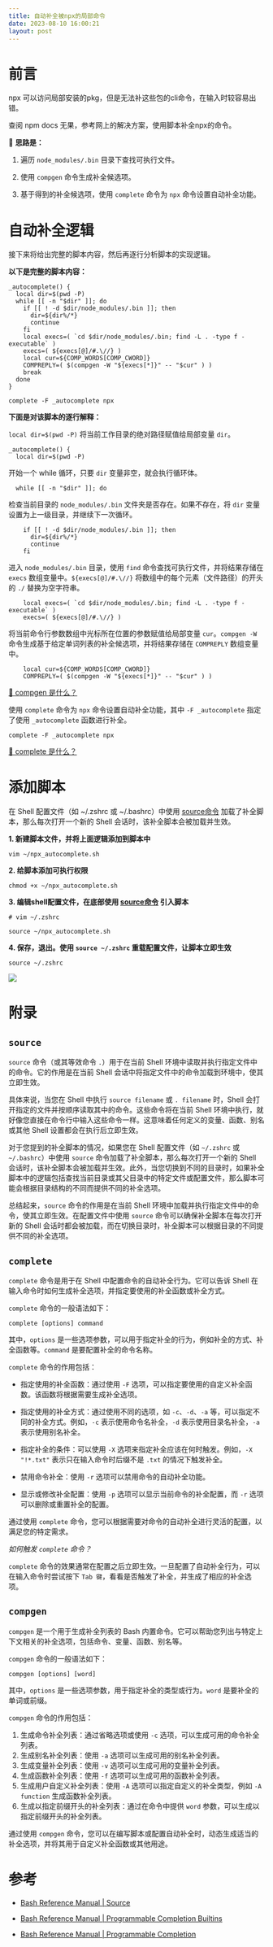 ```yaml
---
title: 自动补全被npx的局部命令
date: 2023-08-10 16:00:21
layout: post
---
```


# 前言

npx 可以访问局部安装的pkg，但是无法补这些包的cli命令，在输入时较容易出错。

查阅 npm docs 无果，参考网上的解决方案，使用脚本补全npx的命令。

📣 **思路是：**

1. 遍历 `node_modules/.bin` 目录下查找可执行文件。

2. 使用 `compgen` 命令生成补全候选项。

3. 基于得到的补全候选项，使用 `complete` 命令为 `npx` 命令设置自动补全功能。


# 自动补全逻辑

接下来将给出完整的脚本内容，然后再逐行分析脚本的实现逻辑。

**以下是完整的脚本内容：**

```shell
_autocomplete() {
  local dir=$(pwd -P)
  while [[ -n "$dir" ]]; do
    if [[ ! -d $dir/node_modules/.bin ]]; then
      dir=${dir%/*}
      continue
    fi
    local execs=( `cd $dir/node_modules/.bin; find -L . -type f -executable` )
    execs=( ${execs[@]/#.\//} )
    local cur=${COMP_WORDS[COMP_CWORD]}
    COMPREPLY=( $(compgen -W "${execs[*]}" -- "$cur" ) )
    break
  done
}

complete -F _autocomplete npx
```

**下面是对该脚本的逐行解释：**

`local dir=$(pwd -P)` 将当前工作目录的绝对路径赋值给局部变量 `dir`。

```shell
_autocomplete() {
  local dir=$(pwd -P)
```


开始一个 while 循环，只要 `dir` 变量非空，就会执行循环体。

```shell
  while [[ -n "$dir" ]]; do
```

检查当前目录的 `node_modules/.bin` 文件夹是否存在。如果不存在，将 `dir` 变量设置为上一级目录，并继续下一次循环。

```shell
    if [[ ! -d $dir/node_modules/.bin ]]; then
      dir=${dir%/*}
      continue
    fi
```

进入 `node_modules/.bin` 目录，使用 `find` 命令查找可执行文件，并将结果存储在 `execs` 数组变量中。`${execs[@]/#.\//}` 将数组中的每个元素（文件路径）的开头的 `./` 替换为空字符串。

```shell
    local execs=( `cd $dir/node_modules/.bin; find -L . -type f -executable` )
    execs=( ${execs[@]/#.\//} )
```

将当前命令行参数数组中光标所在位置的参数赋值给局部变量 `cur`。`compgen -W` 命令生成基于给定单词列表的补全候选项，并将结果存储在 `COMPREPLY` 数组变量中。

```shell
    local cur=${COMP_WORDS[COMP_CWORD]}
    COMPREPLY=( $(compgen -W "${execs[*]}" -- "$cur" ) )
```

[📑 compgen 是什么？](#compgen)

使用 `complete` 命令为 `npx` 命令设置自动补全功能，其中 `-F _autocomplete` 指定了使用 `_autocomplete` 函数进行补全。

```shell
complete -F _autocomplete npx
```

[📑 complete 是什么？](#complete)

# 添加脚本

在 Shell 配置文件（如 ~/.zshrc 或 ~/.bashrc）中使用 [source命令] 加载了补全脚本，那么每次打开一个新的 Shell 会话时，该补全脚本会被加载并生效。


**1. 新建脚本文件，并将上面逻辑添加到脚本中**

```shell
vim ~/npx_autocomplete.sh
```

**2. 给脚本添加可执行权限**

```shell
chmod +x ~/npx_autocomplete.sh
```

**3. 编辑shell配置文件，在底部使用 [source命令] 引入脚本**

```shell
# vim ~/.zshrc

source ~/npx_autocomplete.sh
```

**4. 保存，退出。使用 `source ~/.zshrc` 重载配置文件，让脚本立即生效**

```shell
source ~/.zshrc
```

![](autocomplete_npx.gif)


# 附录

## `source`

`source` 命令（或其等效命令 `.`）用于在当前 Shell 环境中读取并执行指定文件中的命令。它的作用是在当前 Shell 会话中将指定文件中的命令加载到环境中，使其立即生效。

具体来说，当您在 Shell 中执行 `source filename` 或 `. filename` 时，Shell 会打开指定的文件并按顺序读取其中的命令。这些命令将在当前 Shell 环境中执行，就好像您直接在命令行中输入这些命令一样。这意味着任何定义的变量、函数、别名或其他 Shell 设置都会在执行后立即生效。

对于您提到的补全脚本的情况，如果您在 Shell 配置文件（如 `~/.zshrc` 或 `~/.bashrc`）中使用 `source` 命令加载了补全脚本，那么每次打开一个新的 Shell 会话时，该补全脚本会被加载并生效。此外，当您切换到不同的目录时，如果补全脚本中的逻辑包括查找当前目录或其父目录中的特定文件或配置文件，那么脚本可能会根据目录结构的不同而提供不同的补全选项。

总结起来，`source` 命令的作用是在当前 Shell 环境中加载并执行指定文件中的命令，使其立即生效。在配置文件中使用 `source` 命令可以确保补全脚本在每次打开新的 Shell 会话时都会被加载，而在切换目录时，补全脚本可以根据目录的不同提供不同的补全选项。

## `complete`

`complete` 命令是用于在 Shell 中配置命令的自动补全行为。它可以告诉 Shell 在输入命令时如何生成补全选项，并指定要使用的补全函数或补全方式。

`complete` 命令的一般语法如下：

```
complete [options] command
```

其中，`options` 是一些选项参数，可以用于指定补全的行为，例如补全的方式、补全函数等。`command` 是要配置补全的命令名称。

`complete` 命令的作用包括：

- 指定使用的补全函数：通过使用 `-F` 选项，可以指定要使用的自定义补全函数。该函数将根据需要生成补全选项。

- 指定使用的补全方式：通过使用不同的选项，如 `-c`、`-d`、`-a` 等，可以指定不同的补全方式。例如，`-c` 表示使用命令名补全，`-d` 表示使用目录名补全，`-a` 表示使用别名补全。

- 指定补全的条件：可以使用 `-X` 选项来指定补全应该在何时触发。例如，`-X "!*.txt"` 表示只在输入命令时后缀不是 `.txt` 的情况下触发补全。

- 禁用命令补全：使用 `-r` 选项可以禁用命令的自动补全功能。

- 显示或修改补全配置：使用 `-p` 选项可以显示当前命令的补全配置，而 `-r` 选项可以删除或重置补全的配置。

通过使用 `complete` 命令，您可以根据需要对命令的自动补全进行灵活的配置，以满足您的特定需求。

*如何触发 `complete` 命令？*

`complete` 命令的效果通常在配置之后立即生效。一旦配置了自动补全行为，可以在输入命令时尝试按下 `Tab 键`，看看是否触发了补全，并生成了相应的补全选项。



## `compgen`

`compgen` 是一个用于生成补全列表的 Bash 内置命令。它可以帮助您列出与特定上下文相关的补全选项，包括命令、变量、函数、别名等。

`compgen` 命令的一般语法如下：

```
compgen [options] [word]
```

其中，`options` 是一些选项参数，用于指定补全的类型或行为。`word` 是要补全的单词或前缀。

`compgen` 命令的作用包括：

1. 生成命令补全列表：通过省略选项或使用 `-c` 选项，可以生成可用的命令补全列表。
1. 生成别名补全列表：使用 `-a` 选项可以生成可用的别名补全列表。
1. 生成变量补全列表：使用 `-v` 选项可以生成可用的变量补全列表。
1. 生成函数补全列表：使用 `-f` 选项可以生成可用的函数补全列表。
1. 生成用户自定义补全列表：使用 `-A` 选项可以指定自定义的补全类型，例如 `-A function` 生成函数补全列表。
1. 生成以指定前缀开头的补全列表：通过在命令中提供 `word` 参数，可以生成以指定前缀开头的补全列表。

通过使用 `compgen` 命令，您可以在编写脚本或配置自动补全时，动态生成适当的补全选项，并将其用于自定义补全函数或其他用途。


# 参考

- [Bash Reference Manual | Source](https://www.gnu.org/software/bash/manual/bash.html#index-source)

- [Bash Reference Manual | Programmable Completion Builtins](https://www.gnu.org/software/bash/manual/html_node/Programmable-Completion-Builtins.html)

- [Bash Reference Manual | Programmable Completion](https://www.gnu.org/software/bash/manual/html_node/Programmable-Completion.html)


<!-- Defined Ref -->

[source命令]: #source
[source]: #source
[`source`]: #source
